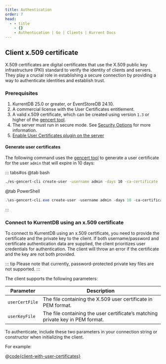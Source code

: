 ```yaml
---
title: Authentication
order: 7
head:
  - - title
    - {}
    - Authentication | Go | Clients | Kurrent Docs
---
```


## Client x.509 certificate <Badge type="warning" text="Commercial" vertical="middle"/>

X.509 certificates are digital certificates that use the X.509 public key infrastructure (PKI) standard to verify the identity of clients and servers. They play a crucial role in establishing a secure connection by providing a way to authenticate identities and establish trust.

### Prerequisites

1. KurrentDB 25.0 or greater, or EventStoreDB 24.10.
2. A commercial license with the User Certificates entitlement.
3. A valid x.509 certificate, which can be created using version `1.3` or higher of the [gencert tool](https://github.com/kurrent-io/es-gencert-cli).
4. The server must run in secure mode. See [Security Options](@server/security/protocol-security.md) for more information.
5. [Enable User Certificates plugin on the server](@server/security/user-authentication.md#user-x509-certificates)

#### Generate user certificates

The following command uses the [gencert tool](https://github.com/kurrent-io/es-gencert-cli) to generate a user certificate for the user `admin` that will expire in 10 days:

::: tabs#os
@tab bash
```bash
./es-gencert-cli create-user -username admin -days 10 -ca-certificate ./es-ca/ca.crt -ca-key ./es-ca/ca.key
```
@tab PowerShell
```powershell
.\es-gencert-cli.exe create-user -username admin -days 10 -ca-certificate ./es-ca/ca.crt -ca-key ./es-ca/ca.key
```
:::

### Connect to KurrentDB using an x.509 certificate

To connect to KurrentDB using an x.509 certificate, you need to provide the
certificate and the private key to the client. If both username/password and
certificate authentication data are supplied, the client prioritizes user
credentials for authentication. The client will throw an error if the
certificate and the key are not both provided.

::: tip
Please note that currently, password-protected private key files are not supported.
:::

The client supports the following parameters:

| Parameter      | Description                                                                    |
|----------------|--------------------------------------------------------------------------------|
| `userCertFile` | The file containing the X.509 user certificate in PEM format.                  |
| `userKeyFile`  | The file containing the user certificate’s matching private key in PEM format. |

To authenticate, include these two parameters in your connection string or constructor when initializing the client.

For example:

@[code{client-with-user-certificates}](@grpc:/userCertificates.go)